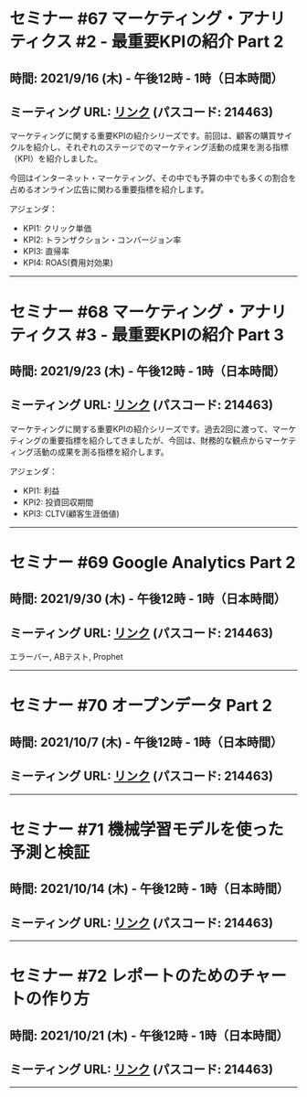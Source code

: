 # セミナー #67 マーケティング・アナリティクス #2 - 最重要KPIの紹介 Part 2

## 時間: 2021/9/16 (木) - 午後12時 - 1時（日本時間）

## ミーティング URL: [リンク](https://us02web.zoom.us/j/331585134?pwd=VGVyeXBRWjFMT2hESFdhSU45Z2d0dz09) (パスコード: 214463)

マーケティングに関する重要KPIの紹介シリーズです。前回は、顧客の購買サイクルを紹介し、それぞれのステージでのマーケティング活動の成果を測る指標（KPI）を紹介しました。

今回はインターネット・マーケティング、その中でも予算の中でも多くの割合を占めるオンライン広告に関わる重要指標を紹介します。

アジェンダ：
- KPI1: クリック単価
- KPI2: トランザクション・コンバージョン率
- KPI3: 直帰率
- KPI4: ROAS(費用対効果)

---

# セミナー #68 マーケティング・アナリティクス #3 - 最重要KPIの紹介 Part 3

## 時間: 2021/9/23 (木) - 午後12時 - 1時（日本時間）

## ミーティング URL: [リンク](https://us02web.zoom.us/j/331585134?pwd=VGVyeXBRWjFMT2hESFdhSU45Z2d0dz09) (パスコード: 214463)

マーケティングに関する重要KPIの紹介シリーズです。過去2回に渡って、マーケティングの重要指標を紹介してきましたが、今回は、財務的な観点からマーケティング活動の成果を測る指標を紹介します。

アジェンダ：
- KPI1: 利益
- KPI2: 投資回収期間
- KPI3: CLTV(顧客生涯価値)

---

# セミナー #69 Google Analytics Part 2

## 時間: 2021/9/30 (木) - 午後12時 - 1時（日本時間）

## ミーティング URL: [リンク](https://us02web.zoom.us/j/331585134?pwd=VGVyeXBRWjFMT2hESFdhSU45Z2d0dz09) (パスコード: 214463)

エラーバー, ABテスト, Prophet

---

# セミナー #70 オープンデータ Part 2

## 時間: 2021/10/7 (木) - 午後12時 - 1時（日本時間）

## ミーティング URL: [リンク](https://us02web.zoom.us/j/331585134?pwd=VGVyeXBRWjFMT2hESFdhSU45Z2d0dz09) (パスコード: 214463)

---

# セミナー #71 機械学習モデルを使った予測と検証

## 時間: 2021/10/14 (木) - 午後12時 - 1時（日本時間）

## ミーティング URL: [リンク](https://us02web.zoom.us/j/331585134?pwd=VGVyeXBRWjFMT2hESFdhSU45Z2d0dz09) (パスコード: 214463)




---

# セミナー #72 レポートのためのチャートの作り方

## 時間: 2021/10/21 (木) - 午後12時 - 1時（日本時間）

## ミーティング URL: [リンク](https://us02web.zoom.us/j/331585134?pwd=VGVyeXBRWjFMT2hESFdhSU45Z2d0dz09) (パスコード: 214463)

---
